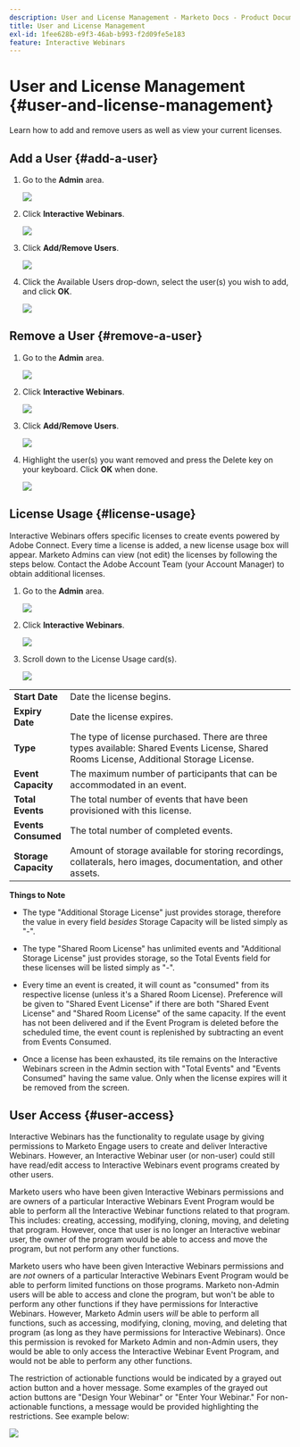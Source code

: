```yaml
---
description: User and License Management - Marketo Docs - Product Documentation
title: User and License Management
exl-id: 1fee628b-e9f3-46ab-b993-f2d09fe5e183
feature: Interactive Webinars
---
```

# User and License Management {#user-and-license-management}

Learn how to add and remove users as well as view your current licenses.

## Add a User {#add-a-user}

1. Go to the **Admin** area.

   ![](assets/user-and-license-management-1.png)

1. Click **Interactive Webinars**.

   ![](assets/user-and-license-management-2.png)

1. Click **Add/Remove Users**.

   ![](assets/user-and-license-management-3.png)

1. Click the Available Users drop-down, select the user(s) you wish to add, and click **OK**.

   ![](assets/user-and-license-management-4.png)

## Remove a User {#remove-a-user}

1. Go to the **Admin** area.

   ![](assets/user-and-license-management-5.png)

1. Click **Interactive Webinars**.

   ![](assets/user-and-license-management-6.png)

1. Click **Add/Remove Users**.

   ![](assets/user-and-license-management-7.png)

1. Highlight the user(s) you want removed and press the Delete key on your keyboard. Click **OK** when done.

   ![](assets/user-and-license-management-8.png)

## License Usage {#license-usage}

Interactive Webinars offers specific licenses to create events powered by Adobe Connect. Every time a license is added, a new license usage box will appear. Marketo Admins can view (not edit) the licenses by following the steps below. Contact the Adobe Account Team (your Account Manager) to obtain additional licenses.

1. Go to the **Admin** area.

   ![](assets/user-and-license-management-9.png)

1. Click **Interactive Webinars**.

   ![](assets/user-and-license-management-10.png)

1. Scroll down to the License Usage card(s).

   ![](assets/user-and-license-management-11.png)

<table> 
  <tr>
   <td width="20%"><b>Start Date</b></td>
   <td>Date the license begins.</td>
  </tr>
  <tr> 
   <td width="20%"><b>Expiry Date</b></td>
   <td>Date the license expires.</td>
  </tr>
  <tr> 
   <td width="20%"><b>Type</b></td>
   <td>The type of license purchased. There are three types available: Shared Events License, Shared Rooms License, Additional Storage License.</td>
  </tr>
  <tr> 
   <td width="20%"><b>Event Capacity</b></td>
   <td>The maximum number of participants that can be accommodated in an event.</td>
  </tr>
  <tr> 
   <td width="20%"><b>Total Events</b></td>
   <td>The total number of events that have been provisioned with this license.</td>
  </tr>
  <tr> 
   <td width="20%"><b>Events Consumed</b></td>
   <td>The total number of completed events.</td>
  </tr>
  <tr> 
   <td width="20%"><b>Storage Capacity</b></td>
   <td>Amount of storage available for storing recordings, collaterals, hero images, documentation, and other assets.</td>
  </tr>
  </tbody>
</table>

**Things to Note**

* The type "Additional Storage License" just provides storage, therefore the value in every field _besides_ Storage Capacity will be listed simply as "-".

* The type "Shared Room License" has unlimited events and "Additional Storage License" just provides storage, so the Total Events field for these licenses will be listed simply as "-".

* Every time an event is created, it will count as "consumed" from its respective license (unless it's a Shared Room License). Preference will be given to "Shared Event License" if there are both "Shared Event License" and "Shared Room License" of the same capacity. If the event has not been delivered and if the Event Program is deleted before the scheduled time, the event count is replenished by subtracting an event from Events Consumed.

* Once a license has been exhausted, its tile remains on the Interactive Webinars screen in the Admin section with "Total Events" and "Events Consumed" having the same value. Only when the license expires will it be removed from the screen.

## User Access {#user-access}

Interactive Webinars has the functionality to regulate usage by giving permissions to Marketo Engage users to create and deliver Interactive Webinars. However, an Interactive Webinar user (or non-user) could still have read/edit access to Interactive Webinars event programs created by other users.

Marketo users who have been given Interactive Webinars permissions and are owners of a particular Interactive Webinars Event Program would be able to perform all the Interactive Webinar functions related to that program. This includes: creating, accessing, modifying, cloning, moving, and deleting that program. However, once that user is no longer an Interactive webinar user, the owner of the program would be able to access and move the program, but not perform any other functions.

Marketo users who have been given Interactive Webinars permissions and are _not_ owners of a particular Interactive Webinars Event Program would be able to perform limited functions on those programs. Marketo non-Admin users will be able to access and clone the program, but won't be able to perform any other functions if they have permissions for Interactive Webinars. However, Marketo Admin users _will_ be able to perform all functions, such as accessing, modifying, cloning, moving, and deleting that program (as long as they have permissions for Interactive Webinars). Once this permission is revoked for Marketo Admin and non-Admin users, they would be able to only access the Interactive Webinar Event Program, and would not be able to perform any other functions.

The restriction of actionable functions would be indicated by a grayed out action button and a hover message. Some examples of the grayed out action buttons are "Design Your Webinar" or "Enter Your Webinar." For non-actionable functions, a message would be provided highlighting the restrictions. See example below:

![](assets/user-and-license-management-12.png)
